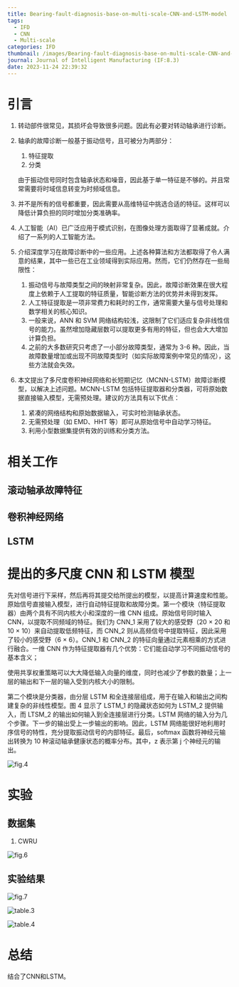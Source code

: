 ```yaml
---
title: Bearing-fault-diagnosis-base-on-multi-scale-CNN-and-LSTM-model
tags:
  - IFD
  - CNN
  - Multi-scale
categories: IFD
thumbnail: /images/Bearing-fault-diagnosis-base-on-multi-scale-CNN-and-LSTM-model/fig.4.png)
journal: Journal of Intelligent Manufacturing (IF:8.3)
date: 2023-11-24 22:39:32
---
```


# 引言

1. 转动部件很常见，其损坏会导致很多问题。因此有必要对转动轴承进行诊断。

2. 轴承的故障诊断一般基于振动信号，且可被分为两部分：

   1. 特征提取
   2. 分类

   由于振动信号同时包含轴承状态和噪音，因此基于单一特征是不够的。并且常常需要将时域信息转变为时频域信息。

3. 并不是所有的信号都重要，因此需要从高维特征中挑选合适的特征。这样可以降低计算负担的同时增加分类准确率。

4. 人工智能（AI）已广泛应用于模式识别，在图像处理方面取得了显著成就。介绍了一系列的人工智能方法。

5. 介绍深度学习在故障诊断中的一些应用。上述各种算法和方法都取得了令人满意的结果，其中一些已在工业领域得到实际应用。然而，它们仍然存在一些局限性：

   1. 振动信号与故障类型之间的映射非常复杂。因此，故障诊断效果在很大程度上依赖于人工提取的特征质量，智能诊断方法的优势并未得到发挥。
   2. 人工特征提取是一项非常费力和耗时的工作，通常需要大量与信号处理和数学相关的核心知识。
   3. 一般来说，ANN 和 SVM 网络结构较浅，这限制了它们适应复杂非线性信号的能力。虽然增加隐藏层数可以提取更多有用的特征，但也会大大增加计算负担。
   4. 之前的大多数研究只考虑了一小部分故障类型，通常为 3-6 种。因此，当故障数量增加或出现不同故障类型时（如实际故障案例中常见的情况），这些方法就会失效。

6. 本文提出了多尺度卷积神经网络和长短期记忆（MCNN-LSTM）故障诊断模型，以解决上述问题。MCNN-LSTM 包括特征提取器和分类器，可将原始数据直接输入模型，无需预处理。建议的方法具有以下优点：

   1. 紧凑的网络结构和原始数据输入，可实时检测轴承状态。
   2. 无需预处理（如 EMD、HHT 等）即可从原始信号中自动学习特征。
   3. 利用小型数据集提供有效的训练和分类方法。



# 相关工作

## 滚动轴承故障特征

## 卷积神经网络

## LSTM

# 提出的多尺度 CNN 和 LSTM 模型

先对信号进行下采样，然后再将其提交给所提出的模型，以提高计算速度和性能。原始信号直接输入模型，进行自动特征提取和故障分类。第一个模块（特征提取器）由两个具有不同内核大小和深度的一维 CNN 组成。原始信号同时输入 CNN，以提取不同频域的特征。我们为 CNN_1 采用了较大的感受野（20 × 20 和 10 × 10）来自动提取低频特征，而 CNN_2 则从高频信号中提取特征，因此采用了较小的感受野（6 × 6）。CNN_1 和 CNN_2 的特征向量通过元素相乘的方式进行融合。一维 CNN 作为特征提取器有几个优势：它们能自动学习不同振动信号的基本含义；

使用共享权重策略可以大大降低输入向量的维度，同时也减少了参数的数量；上一层的输出和下一层的输入受到内核大小的限制。

第二个模块是分类器，由分层 LSTM 和全连接层组成，用于在输入和输出之间构建复杂的非线性模型。图 4 显示了 LSTM_1 的隐藏状态如何为 LSTM_2 提供输入，而 LTSM_2 的输出如何输入到全连接层进行分类。LSTM 网络的输入分为几个步骤。下一步的输出受上一步输出的影响。因此，LSTM 网络能很好地利用时序信号的特性，充分提取振动信号的内部特征。最后，softmax 函数将神经元输出转换为 10 种滚动轴承健康状态的概率分布。其中，z 表示第 j 个神经元的输出。

![fig.4](/images/Bearing-fault-diagnosis-base-on-multi-scale-CNN-and-LSTM-model/fig.4.png)



# 实验

## 数据集

1. CWRU

![fig.6](/images/Bearing-fault-diagnosis-base-on-multi-scale-CNN-and-LSTM-model/fig.6.png)

## 实验结果

![fig.7](/images/Bearing-fault-diagnosis-base-on-multi-scale-CNN-and-LSTM-model/fig.7.png)

![table.3](/images/Bearing-fault-diagnosis-base-on-multi-scale-CNN-and-LSTM-model/table.3.png)

![table.4](/images/Bearing-fault-diagnosis-base-on-multi-scale-CNN-and-LSTM-model/table.4.png)

# 总结

结合了CNN和LSTM。



